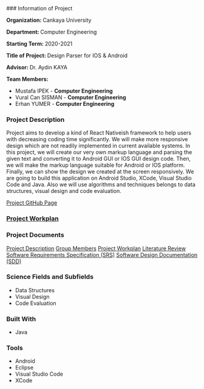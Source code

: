 <head><title>Design Parser</title></head>
### Information of Project

<b>Organization: </b>Cankaya University

<b>Department: </b>Computer Engineering

<b>Starting Term: </b>2020-2021

<b>Title of Project: </b>Design Parser for IOS & Android

<b>Advisor: </b>Dr. Aydin KAYA

<b>Team Members: </b>
 <ul>
  <li>Mustafa IPEK - <b>Computer Engineering</b></li>
  <li>Vural Can SISMAN - <b>Computer Engineering</b></li>
  <li>Erhan YUMER - <b>Computer Engineering</b></li>
</ul> 


### Project Description

Project aims to develop a kind of React Nativeish framework to help users with decreasing coding time significantly. We will make more responsive design which are not readily implemented in current available systems. In this project, we will create our very own markup language and parsing the given text and converting it to Android GUI or IOS GUI design code. Then, we will make the markup language suitable for Android or IOS platform. Finally, we can show the design we created at the screen responsively. We are going to build this application on Android Studio, XCode, Visual Studio Code and Java. Also we will use algorithms and techniques belongs to data structures, visual design and code evaluation.

[Project GitHub Page](https://github.com/CankayaUniversity/ceng-407-408-2020-2021-Design-Parser-for-IOS-and-Android)

### [Project Workplan](https://docs.google.com/spreadsheets/d/1oIsodyseZd25tUpYZeeXcEEmPb4d0bXotD6vyyE_Pso/edit#gid=1819134849)

### Project Documents

  [Project Description](https://github.com/CankayaUniversity/ceng-407-408-2020-2021-Design-Parser-for-IOS-and-Android/wiki/Project-Description)
  [Group Members](https://github.com/CankayaUniversity/ceng-407-408-2020-2021-Design-Parser-for-IOS-and-Android/wiki/Group-Members)
  [Project Workplan](https://docs.google.com/spreadsheets/d/1oIsodyseZd25tUpYZeeXcEEmPb4d0bXotD6vyyE_Pso/edit?pli=1#gid=1819134849)
  [Literature Review](https://github.com/CankayaUniversity/ceng-407-408-2020-2021-Design-Parser-for-IOS-and-Android/wiki/Literature-Review)
  [Software Requirements Specification (SRS)](https://github.com/CankayaUniversity/ceng-407-408-2020-2021-Design-Parser-for-IOS-and-Android/wiki/Software-Requirements-Specification-(SRS))
  [Software Design Documentation (SDD)](https://github.com/CankayaUniversity/ceng-407-408-2020-2021-Design-Parser-for-IOS-and-Android/wiki/Software-Design-Description-(SDD))


### Science Fields and Subfields
<ul>
  <li>Data Structures</li>
  <li>Visual Design</li>
  <li>Code Evaluation</li>
</ul>

### Built With
<ul>
  <li>Java</li>
</ul>

### Tools
<ul>
  <li>Android</li>
  <li>Eclipse</li>
  <li>Visual Studio Code</li>
  <li>XCode</li>
</ul> 
